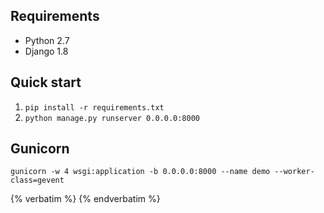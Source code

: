 ## Requirements
* Python 2.7
* Django 1.8

## Quick start
1. ```pip install -r requirements.txt```
2. ```python manage.py runserver 0.0.0.0:8000```

## Gunicorn
```gunicorn -w 4 wsgi:application -b 0.0.0.0:8000 --name demo --worker-class=gevent```

{% verbatim %}
{% endverbatim %}

